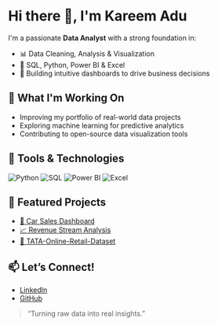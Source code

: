 # Hi there 👋, I'm Kareem Adu

I'm a passionate **Data Analyst** with a strong foundation in:
- 📊 Data Cleaning, Analysis & Visualization
- 🧪 SQL, Python, Power BI & Excel
- 📁 Building intuitive dashboards to drive business decisions

## 🚀 What I'm Working On
- Improving my portfolio of real-world data projects
- Exploring machine learning for predictive analytics
- Contributing to open-source data visualization tools

## 🔧 Tools & Technologies
![Python](https://img.shields.io/badge/-Python-05122A?style=flat&logo=python)
![SQL](https://img.shields.io/badge/-SQL-05122A?style=flat&logo=postgresql)
![Power BI](https://img.shields.io/badge/-PowerBI-05122A?style=flat&logo=powerbi)
![Excel](https://img.shields.io/badge/-Excel-05122A?style=flat&logo=microsoft-excel)

## 🧰 Featured Projects
- [🚗 Car Sales Dashboard](https://github.com/Ladele007/CarSalesData)
- [📈 Revenue Stream Analysis](https://github.com/kareemadu/revenue-analysis)
- [🛒 TATA-Online-Retail-Dataset](https://github.com/Ladele007/TATA-Online-Retail-Dataset) 

## 📫 Let’s Connect!
- [LinkedIn](www.linkedin.com/in/kareem-adu-502086327)
- [GitHub](https://github.com/kareemadu)

> “Turning raw data into real insights.”
